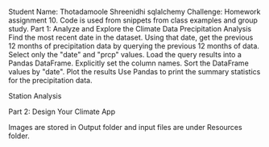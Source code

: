 Student Name: Thotadamoole Shreenidhi 
sqlalchemy Challenge: Homework assignment 10. Code is used from snippets from class examples and group study.
Part 1: Analyze and Explore the Climate Data
Precipitation Analysis
Find the most recent date in the dataset.
Using that date, get the previous 12 months of precipitation data by querying the previous 12 months of data.
Select only the "date" and "prcp" values.
Load the query results into a Pandas DataFrame. Explicitly set the column names.
Sort the DataFrame values by "date".
Plot the results 
Use Pandas to print the summary statistics for the precipitation data.

Station Analysis

Part 2: Design Your Climate App

Images are stored in Output folder and input files are under Resources folder.

